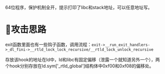64位程序，保护机制全开，提示打印了libc和stack地址，可以任意地址写。

# 攻击思路

exit函数里面也有一些钩子函数，调用流程：`exit->__run_exit_handlers->_dl_fini->__rtld_lock_lock_recursive/__rtld_lock_unlock_recursive`

存放该hook的地址在ld中，ld和libc有固定偏移（泄露一个就知道另外一个），两个hook分别存放在ld.sym['_rtld_global']结构体中0xf00和0xf08的偏移处。
